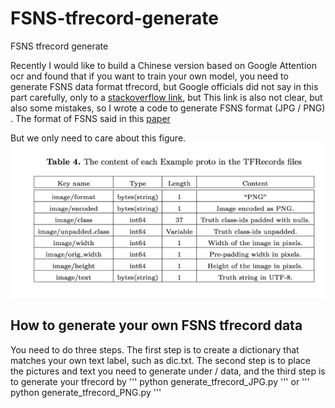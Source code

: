 # FSNS-tfrecord-generate
FSNS tfrecord  generate

Recently I would like to build a Chinese version based on Google Attention ocr and found that if you want to train your own model, you need to generate FSNS data format tfrecord, but Google officials did not say in this part carefully, only to a [stackoverflow link](https://stackoverflow.com/a/44461910/743658), but This link is also not clear, but also some mistakes, so I wrote a code to generate FSNS format (JPG / PNG) .
The format of FSNS said in this [paper](https://arxiv.org/pdf/1702.03970.pdf)

But we only need to care about this figure.
![image](https://github.com/A-bone1/FSNS-tfrecord-generate/blob/master/images/FSNS_format.jpg)



## How to generate your own FSNS tfrecord data

You need to do three steps. The first step is to create a dictionary that matches your own text label, such as dic.txt. The second step is to place the pictures and text you need to generate under / data, and the third step is to generate your tfrecord by
'''
python generate_tfrecord_JPG.py
'''
or
'''
python generate_tfrecord_PNG.py
'''

